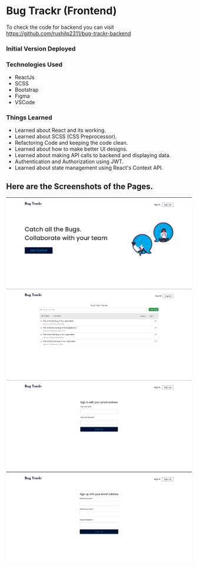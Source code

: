 # Bug Trackr (Frontend)

To check the code for backend you can visit https://github.com/rushilp2311/bug-trackr-backend

<h3>Initial Version Deployed</h3>


### Technologies Used
  - ReactJs
  - SCSS
  - Bootstrap
  - Figma
  - VSCode
  
### Things Learned
  - Learned about React and its working.
  - Learned about SCSS (CSS Preprocessor).
  - Refactoring Code and keeping the code clean.
  - Learned about how to make better UI designs.
  - Learned about making API calls to backend and displaying data.
  - Authentication and Authorization using JWT.
  - Learned about state management using React's Context API.

## Here are the Screenshots of the Pages.

 ![Home Page](https://github.com/rushilp2311/bug-trackr/blob/master/src/images/home_page.png)
 ![Dash board Page](https://github.com/rushilp2311/bug-trackr/blob/master/src/images/dashboard.png)
 ![Signin Page](https://github.com/rushilp2311/bug-trackr/blob/master/src/images/signin.png)
 ![Signup Page](https://github.com/rushilp2311/bug-trackr/blob/master/src/images/singup.png)
